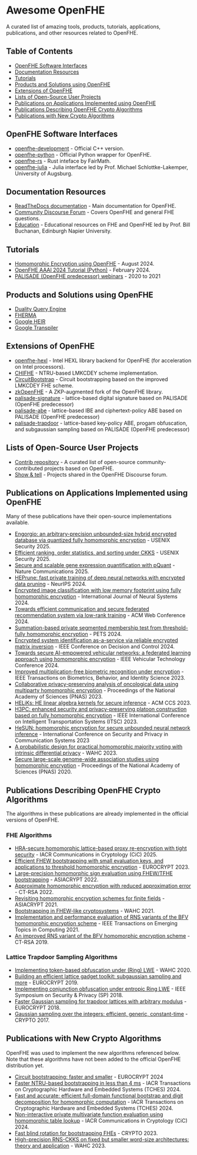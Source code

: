 # Awesome OpenFHE

A curated list of amazing tools, products, tutorials, applications, publications, and other resources related to OpenFHE.

## Table of Contents

* [OpenFHE Software Interfaces](#openfhe-software-interfaces)
* [Documentation Resources](#documentation-resources)
* [Tutorials](#tutorials)
* [Products and Solutions using OpenFHE](#products-and-solutions-using-openfhe)
* [Extensions of OpenFHE](#extensions-of-openfhe)
* [Lists of Open-Source User Projects](#lists-of-open-source-user-projects)
* [Publications on Applications Implemented using OpenFHE](#publications-on-applications-implemented-using-openfhe)
* [Publications Describing OpenFHE Crypto Algorithms](#publications-describing-openfhe-crypto-algorithms)
* [Publications with New Crypto Algorithms](#publications-with-new-crypto-algorithms)

## OpenFHE Software Interfaces

* [openfhe-development](https://github.com/openfheorg/openfhe-development) - Official C++ version.
* [openfhe-python](https://github.com/openfheorg/openfhe-python) - Official Python wrapper for OpenFHE.
* [openfhe-rs](https://github.com/fairmath/openfhe-rs) - Rust inteface by FairMath.
* [openfhe-julia](https://github.com/hpsc-lab/openfhe-julia) - Julia interface led by Prof. Michael Schlottke-Lakemper, University of Augsburg.

## Documentation Resources

* [ReadTheDocs documentation](https://openfhe-development.readthedocs.io/en/latest/) - Main documentation for OpenFHE.
* [Community Discourse Forum](https://openfhe.discourse.group/) - Covers OpenFHE and general FHE questions.
* [Education](https://github.com/openfheorg/education) - Educational resources on FHE and OpenFHE led by Prof. Bill Buchanan, Edinburgh Napier University.

## Tutorials

* [Homomorphic Encryption using OpenFHE](https://www.youtube.com/watch?v=1aeasUAoUAA) - August 2024.
* [OpenFHE AAAI 2024 Tutorial (Python)](https://github.com/openfheorg/aaai-2024-lab-materials) - February 2024.
* [PALISADE (OpenFHE predecessor) webinars](https://openfhe.org/webinars/) - 2020 to 2021

## Products and Solutions using OpenFHE

* [Duality Query Engine](https://dualitytech.com/platform/duality-query/)
* [FHERMA](https://fherma.io/)
* [Google HEIR](https://github.com/google/heir)
* [Google Transpiler](https://github.com/google/fully-homomorphic-encryption)

## Extensions of OpenFHE

* [openfhe-hexl](https://github.com/openfheorg/openfhe-hexl) - Intel HEXL library backend for OpenFHE (for acceleration on Intel processors).
* [CHIFHE](https://github.com/SKLC-FHE/CHIFHE) - NTRU-based LMKCDEY scheme implementation.
* [CircuitBootstrap](https://github.com/LightFHE/CircuitBootstrap) - Circuit bootstrapping based on the improved LMKCDEY FHE scheme.
* [zkOpenFHE](https://github.com/zkFHE/zkOpenFHE) - A ZKP-augmented fork of the OpenFHE library.
* [palisade-signature](https://gitlab.com/palisade/palisade-signature) - lattice-based digital signature based on PALISADE (OpenFHE predecessor)
* [palisade-abe](https://gitlab.com/palisade/palisade-abe) - lattice-based IBE and ciphertext-policy ABE based on PALISADE (OpenFHE predecessor)
* [palisade-trapdoor](https://gitlab.com/palisade/palisade-trapdoor) - lattice-based key-policy ABE, progam obfuscation, and subgaussian sampling based on PALISADE (OpenFHE predecessor)

## Lists of Open-Source User Projects

* [Contrib repository](https://github.com/openfheorg/contrib) - A curated list of open-source community-contributed projects based on OpenFHE.
* [Show & tell](https://openfhe.discourse.group/c/application/5) - Projects shared in the OpenFHE Discourse forum.

## Publications on Applications Implemented using OpenFHE

Many of these publications have their open-source implementations available.

* [Engorgio: an arbitrary-precision unbounded-size hybrid encrypted database via quantized fully homomorphic encryption](https://eprint.iacr.org/2025/198) - USENIX Security 2025.
* [Efficient ranking, order statistics, and sorting under CKKS](https://arxiv.org/abs/2412.15126) - USENIX Security 2025.
* [Secure and scalable gene expression quantification with pQuant](https://www.nature.com/articles/s41467-025-57393-6) - Nature Communications 2025.
* [HEPrune: fast private training of deep neural networks with encrypted data pruning](https://proceedings.neurips.cc/paper_files/paper/2024/file/5b26b9e634ba10f6c51c6db7365c4c28-Paper-Conference.pdf) - NeurIPS 2024.
* [Encrypted image classification with low memory footprint using fully homomorphic encryption](https://eprint.iacr.org/2024/460) - International Journal of Neural Systems 2024.
* [Towards efficient communication and secure federated recommendation system via low-rank training](https://arxiv.org/abs/2401.03748) - ACM Web Conference 2024.
* [Summation-based private segmented membership test from threshold-fully homomorphic encryption](https://eprint.iacr.org/2024/753) - PETS 2024.
* [Encrypted system identification as-a-service via reliable encrypted matrix inversion](https://ieeexplore.ieee.org/document/10886076) - IEEE Conference on Decision and Control 2024.
* [Towards secure AI-empowered vehicular networks: a federated learning approach using homomorphic encryption](https://ieeexplore.ieee.org/document/10757744) - IEEE Vehicular Technology Conference 2024.
* [Improved multiplication-free biometric recognition under encryption](https://doi.org/10.1109/TBIOM.2023.3340306) - IEEE Transactions on Biometrics, Behavior, and Identity Science 2023.
* [Collaborative privacy-preserving analysis of oncological data using multiparty homomorphic encryption](https://www.pnas.org/doi/10.1073/pnas.2304415120) - Proceedings of the National Academy of Sciences (PNAS) 2023.
* [HELiKs: HE linear algebra kernels for secure inference](https://dl.acm.org/doi/10.1145/3576915.3623136) - ACM CCS 2023.
* [H3PC: enhanced security and privacy-preserving platoon construction based on fully homomorphic encryption](https://doi.org/10.1109/ITSC57777.2023.10422518) - IEEE International Conference on Intelligent Transportation Systems (ITSC) 2023.
* [HeSUN: homomorphic encryption for secure unbounded neural network inference](https://link.springer.com/chapter/10.1007/978-3-031-64948-6_21) - International Conference on Security and Privacy in Communication Systems 2023
* [A probabilistic design for practical homomorphic majority voting with intrinsic differential privacy](https://doi.org/10.1145/3605759.3625258) - WAHC 2023.
* [Secure large-scale genome-wide association studies using homomorphic encryption](https://www.pnas.org/doi/full/10.1073/pnas.1918257117) - Proceedings of the National Academy of Sciences (PNAS) 2020.

## Publications Describing OpenFHE Crypto Algorithms

The algorithms in these publications are already implemented in the official versions of OpenFHE.

### FHE Algorithms
* [HRA-secure homomorphic lattice-based proxy re-encryption with tight security](https://eprint.iacr.org/2024/681) - IACR Communications in Cryptology (CiC) 2025.
* [Efficient FHEW bootstrapping with small evaluation keys, and applications to threshold homomorphic encryption](https://eprint.iacr.org/2022/198) - EUROCRYPT 2023.
* [Large-precision homomorphic sign evaluation using FHEW/TFHE bootstrapping](https://eprint.iacr.org/2021/1337) - ASIACRYPT 2022.
* [Approximate homomorphic encryption with reduced approximation error](https://eprint.iacr.org/2020/1118) - CT-RSA 2022.
* [Revisiting homomorphic encryption schemes for finite fields](https://eprint.iacr.org/2021/204) - ASIACRYPT 2021.
* [Bootstrapping in FHEW-like cryptosystems](https://eprint.iacr.org/2020/086) - WAHC 2021.
* [Implementation and performance evaluation of RNS variants of the BFV homomorphic encryption scheme](https://eprint.iacr.org/2018/589) - IEEE Transactions on Emerging Topics in Computing 2021.
* [An improved RNS variant of the BFV homomorphic encryption scheme](https://eprint.iacr.org/2018/117) - CT-RSA 2019.

### Lattice Trapdoor Sampling Algorithms
* [Implementing token-based obfuscation under (Ring) LWE](https://eprint.iacr.org/2018/1222) - WAHC 2020.
* [Building an efficient lattice gadget toolkit: subgaussian sampling and more](https://eprint.iacr.org/2018/946) - EUROCRYPT 2019.
* [Implementing conjunction obfuscation under entropic Ring LWE](https://eprint.iacr.org/2017/844) - IEEE Symposium on Security & Privacy (SP) 2018.
* [Faster Gaussian sampling for trapdoor lattices with arbitrary modulus](https://eprint.iacr.org/2017/308) - EUROCRYPT 2018.
* [Gaussian sampling over the integers: efficient, generic, constant-time](https://eprint.iacr.org/2017/259) - CRYPTO 2017.

## Publications with New Crypto Algorithms

OpenFHE was used to implement the new algorithms referenced below. Note that these algorithms have not been added to the official OpenFHE distribution yet.

* [Circuit bootstrapping: faster and smaller](https://eprint.iacr.org/2024/323) - EUROCRYPT 2024
* [Faster NTRU-based bootstrapping in less than 4 ms](https://tches.iacr.org/index.php/TCHES/article/view/11683/11203) - IACR Transactions on Cryptographic Hardware and Embedded Systems (TCHES) 2024.
* [Fast and accurate: efficient full-domain functional bootstrap and digit decomposition for homomorphic computation](https://tches.iacr.org/index.php/TCHES/article/view/11263/10805) -  IACR Transactions on Cryptographic Hardware and Embedded Systems (TCHES) 2024.
* [Non-interactive private multivariate function evaluation using homomorphic table lookup](https://cic.iacr.org/p/1/3/19/pdf) - IACR Communications in Cryptology (CiC) 2024.
* [Fast blind rotation for bootstrapping FHEs](https://eprint.iacr.org/2023/1564) - CRYPTO 2023.
* [High-precision RNS-CKKS on fixed but smaller word-size architectures: theory and application](https://eprint.iacr.org/2023/1462) - WAHC 2023.


